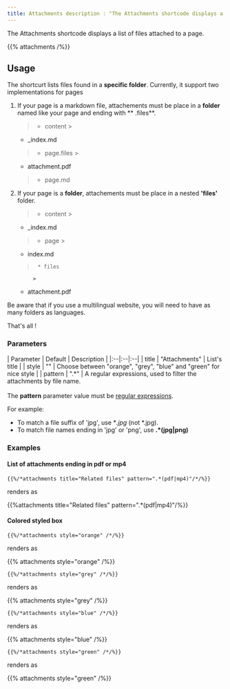 ```yaml
---
title: Attachments description : "The Attachments shortcode displays a list of files attached to a page."
---
```


The Attachments shortcode displays a list of files attached to a page.

{{% attachments /%}}

## Usage

The shortcurt lists files found in a **specific folder**. Currently, it support two implementations for pages

1. If your page is a markdown file, attachements must be place in a **folder** named like your page and ending with **
   .files**.

   > * content
       >
   * _index.md
   >   * page.files
         >
   * attachment.pdf
   >   * page.md

2. If your page is a **folder**, attachements must be place in a nested **'files'** folder.

   > * content
       >
   * _index.md
   >   * page
         >
   * index.md
   >      * files
            >
   * attachment.pdf

Be aware that if you use a multilingual website, you will need to have as many folders as languages.

That's all !

### Parameters

| Parameter | Default | Description | |:--|:--|:--| | title | "Attachments" | List's title | | style | "" | Choose
between "orange", "grey", "blue" and "green" for nice style | | pattern | ".*" | A regular expressions, used to filter
the attachments by file name. <br/><br/>The **pattern** parameter value must
be [regular expressions](https://en.wikipedia.org/wiki/Regular_expression).

For example:

* To match a file suffix of 'jpg', use **.*jpg** (not *.jpg).
* To match file names ending in 'jpg' or 'png', use **.*(jpg|png)**

### Examples

#### List of attachments ending in pdf or mp4

    {{%/*attachments title="Related files" pattern=".*(pdf|mp4)"/*/%}}

renders as

{{%attachments title="Related files" pattern=".*(pdf|mp4)"/%}}

#### Colored styled box

    {{%/*attachments style="orange" /*/%}}

renders as

{{% attachments style="orange" /%}}

    {{%/*attachments style="grey" /*/%}}

renders as

{{% attachments style="grey" /%}}

    {{%/*attachments style="blue" /*/%}}

renders as

{{% attachments style="blue" /%}}

    {{%/*attachments style="green" /*/%}}

renders as

{{% attachments style="green" /%}}